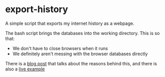 # export-history

A simple script that exports my internet history as a webpage. 

The bash script brings the databases into the working directory. This is so that:

* We don't have to close browsers when it runs 
* We definitely aren't messing with the browser databases directly

There is a [blog post](http://joereddington.com/6530/2018/12/12/experimenting-with-public-internet-history./) that talks about the reasons behind this, and there is also a [live example](http://joereddington.com/history.html)
